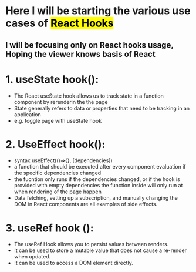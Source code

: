 # Here I will be starting the various use cases of <mark>React Hooks</mark> 
## I will be focusing only on React hooks usage, Hoping the viewer knows basis of React

# 1. useState hook(): 
* The React useState hook allows us to track state in a function component by rerenderin the the page 
* State generally refers to data or properties that need to be tracking in an application
* e.g. toggle page with useState hook 

# 2. UseEffect hook():
* syntax useEffect(()=>{}, [dependencies])
* a function that should be executed after every component evaluation if the specific dependencies changed
* the fucntion only runs if the dependencies changed, or if the hook is provided with empty dependencies the function inside will only run at when rendering of the page happen
* Data fetching, setting up a subscription, and manually changing the DOM in React components are all examples of side effects.

# 3. useRef hook ():
* The useRef Hook allows you to persist values between renders.
* It can be used to store a mutable value that does not cause a re-render when updated.
* It can be used to access a DOM element directly.